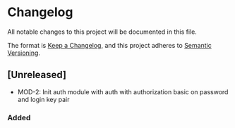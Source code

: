 # Changelog

All notable changes to this project will be documented in this file.

The format is [Keep a Changelog](https://keepachangelog.com/en/1.0.0/), and this project adheres
to [Semantic Versioning](https://semver.org/spec/v2.0.0.html).

## [Unreleased]

- MOD-2: Init auth module with auth with authorization basic on password and login key pair

### Added
